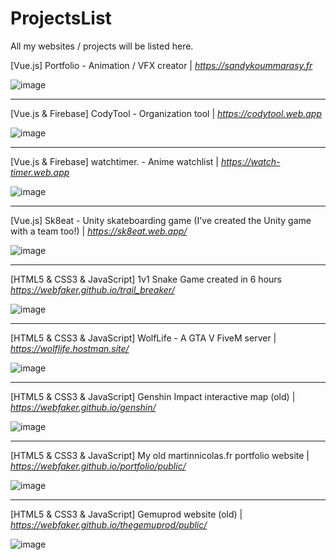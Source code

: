 # ProjectsList
All my websites / projects will be listed here.

[Vue.js] Portfolio - Animation / VFX creator |
*https://sandykoummarasy.fr*

![image](https://user-images.githubusercontent.com/33089994/164281586-d82d1065-1196-403c-9622-dffdd505dea0.png)

-----

[Vue.js & Firebase] CodyTool - Organization tool |
*https://codytool.web.app*

![image](https://user-images.githubusercontent.com/33089994/164281431-529e1028-c136-4b8a-a2ab-c2b29b60afa5.png)

-----

[Vue.js & Firebase] watchtimer. - Anime watchlist |
*https://watch-timer.web.app*

![image](https://user-images.githubusercontent.com/33089994/164282240-740d73ff-3239-4aaf-8ccd-1411aab0285d.png)

-----

[Vue.js] Sk8eat - Unity skateboarding game (I've created the Unity game with a team too!) |
*https://sk8eat.web.app/*

![image](https://user-images.githubusercontent.com/33089994/164282351-d9a9b8bc-10e1-4944-883d-8acf626de1e7.png)

-----

[HTML5 & CSS3 & JavaScript] 1v1 Snake Game created in 6 hours
*https://webfaker.github.io/trail_breaker/*

![image](https://user-images.githubusercontent.com/33089994/164282508-c8dba0cf-16a9-4acf-bf14-efe5cad6fda9.png)

-----

[HTML5 & CSS3 & JavaScript] WolfLife - A GTA V FiveM server |
*https://wolflife.hostman.site/*

![image](https://user-images.githubusercontent.com/33089994/164282580-f6c1a973-3b92-46c8-97ed-5b9b772a959a.png)

-----

[HTML5 & CSS3 & JavaScript] Genshin Impact interactive map (old) |
*https://webfaker.github.io/genshin/*

![image](https://user-images.githubusercontent.com/33089994/164282743-8859523d-d6db-46f0-84a6-51b61a097018.png)

-----

[HTML5 & CSS3 & JavaScript] My old martinnicolas.fr portfolio website |
*https://webfaker.github.io/portfolio/public/*

![image](https://user-images.githubusercontent.com/33089994/164282841-7e22ce7f-3f35-457e-a0c7-0422918e5258.png)

-----

[HTML5 & CSS3 & JavaScript] Gemuprod website (old) |
*https://webfaker.github.io/thegemuprod/public/*

![image](https://user-images.githubusercontent.com/33089994/164282919-7480283d-6be8-47d7-893d-e6cbcb87133d.png)
